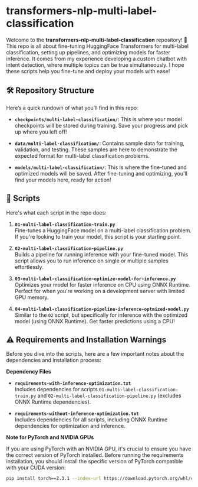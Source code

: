 
# transformers-nlp-multi-label-classification

Welcome to the **transformers-nlp-multi-label-classification** repository! 🎉 This repo is all about fine-tuning HuggingFace Transformers for multi-label classification, setting up pipelines, and optimizing models for faster inference. It comes from my experience developing a custom chatbot with intent detection, where multiple topics can be true simultaneously. I hope these scripts help you fine-tune and deploy your models with ease!

## 🛠️ Repository Structure

Here’s a quick rundown of what you’ll find in this repo:

- **`checkpoints/multi-label-classification/`**: This is where your model checkpoints will be stored during training. Save your progress and pick up where you left off!

- **`data/multi-label-classification/`**: Contains sample data for training, validation, and testing. These samples are here to demonstrate the expected format for multi-label classification problems.

- **`models/multi-label-classification/`**: This is where the fine-tuned and optimized models will be saved. After fine-tuning and optimizing, you'll find your models here, ready for action!

## 📜 Scripts

Here's what each script in the repo does:

1. **`01-multi-label-classification-train.py`**  
   Fine-tunes a HuggingFace model on a multi-label classification problem. If you're looking to train your model, this script is your starting point.

2. **`02-multi-label-classification-pipeline.py`**  
   Builds a pipeline for running inference with your fine-tuned model. This script allows you to run inference on single or multiple samples effortlessly.

3. **`03-multi-label-classification-optimize-model-for-inference.py`**  
   Optimizes your model for faster inference on CPU using ONNX Runtime. Perfect for when you're working on a development server with limited GPU memory.

4. **`04-multi-label-classification-pipeline-inference-optmized-model.py`**  
   Similar to the `02` script, but specifically for inference with the optimized model (using ONNX Runtime). Get faster predictions using a CPU!


## ⚠️ Requirements and Installation Warnings

Before you dive into the scripts, here are a few important notes about the dependencies and installation process:

**Dependency Files**

   - **`requirements-with-inference-optimization.txt`**  
     Includes dependencies for scripts `01-multi-label-classification-train.py` and `02-multi-label-classification-pipeline.py` (excludes ONNX Runtime dependencies).

   - **`requirements-without-inference-optimization.txt`**  
     Includes dependencies for all scripts, including ONNX Runtime dependencies for optimization and inference.

**Note for PyTorch and NVIDIA GPUs**

   If you are using PyTorch with an NVIDIA GPU, it's crucial to ensure you have the correct version of PyTorch installed. Before running the requirements installation, you should install the specific version of PyTorch compatible with your CUDA version:

   ```bash
   pip install torch==2.3.1 --index-url https://download.pytorch.org/whl/cu121
